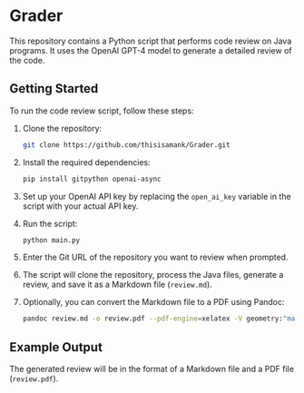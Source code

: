 
# Grader

This repository contains a Python script that performs code review on Java programs. It uses the OpenAI GPT-4 model to generate a detailed review of the code.

## Getting Started

To run the code review script, follow these steps:

1. Clone the repository:
    ```bash
    git clone https://github.com/thisisamank/Grader.git
    ```

2. Install the required dependencies:
    ```bash
    pip install gitpython openai-async
    ```

3. Set up your OpenAI API key by replacing the `open_ai_key` variable in the script with your actual API key.

4. Run the script:
    ```bash
    python main.py
    ```

5. Enter the Git URL of the repository you want to review when prompted.

6. The script will clone the repository, process the Java files, generate a review, and save it as a Markdown file (`review.md`).

7. Optionally, you can convert the Markdown file to a PDF using Pandoc:
    ```bash
    pandoc review.md -o review.pdf --pdf-engine=xelatex -V geometry:"margin=0.5in"
    ```

## Example Output

The generated review will be in the format of a Markdown file and a PDF file (`review.pdf`).



